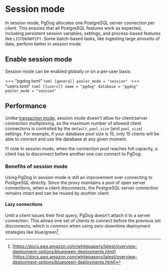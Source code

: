 # Session mode

In session mode, PgDog allocates one PostgreSQL server connection per client. This ensures that all PostgreSQL features work as expected, including persistent session variables, settings, and
process-based features like `LISTEN`/`NOTIFY`. Some batch-based tasks, like ingesting large amounts of data, perform better in session mode.

## Enable session mode

Session mode can be enabled globally or on a per-user basis:

=== "pgdog.toml"
    ```toml
    [general]
    pooler_mode = "session"
    ```
=== "users.toml"
    ```toml
    [[users]]
    name = "pgdog"
    database = "pgdog"
    pooler_mode = "session"
    ```

## Performance

Unlike [transaction mode](transaction-mode.md), session mode doesn't allow for client/server connection multiplexing, so the maximum number of allowed client connections
is controlled by the `default_pool_size` (and `pool_size`) settings. For example, if your database pool size is 15,
only 15 clients will be able to connect and use the database at any given moment.

!!! note
    In session mode, when the connection pool reaches full capacity, a client has to disconnect before another one can connect to PgDog.


### Benefits of session mode

Using PgDog in session mode is still an improvement over connecting to PostgreSQL directly. Since the proxy maintains a pool of open server connections,
when a client disconnects, the PostgreSQL server connection remains intact and can be reused by another client.

#### Lazy connections
Until a client issues their first query, PgDog doesn't attach it to a server connection. This allows one set of clients to connect before the previous set disconnects,
which is common when using zero-downtime deployment strategies like blue/green[^1].

[^1]: [https://docs.aws.amazon.com/whitepapers/latest/overview-deployment-options/bluegreen-deployments.html](https://docs.aws.amazon.com/whitepapers/latest/overview-deployment-options/bluegreen-deployments.html)
